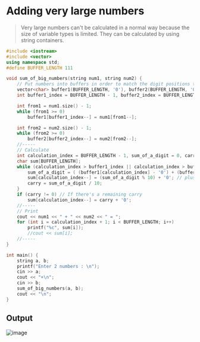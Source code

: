 # Adding very large numbers
>Very large numbers can't be calculated in a normal way because the size of variable types is limited.
>They can be calculated by using string containers.

~~~c++
#include <iostream>
#include <vector>
using namespace std;
#define BUFFER_LENGTH 111

void sum_of_big_numbers(string num1, string num2) {
	// Put numbers into buffers in order to match the digit positions to calculate
	vector<char> buffer1(BUFFER_LENGTH, '0'), buffer2(BUFFER_LENGTH, '0');
	int buffer1_index = BUFFER_LENGTH - 1, buffer2_index = BUFFER_LENGTH - 1;

	int from1 = num1.size() - 1;
	while (from1 >= 0)
		buffer1[buffer1_index--] = num1[from1--];

	int from2 = num2.size() - 1;
	while (from2 >= 0)
		buffer2[buffer2_index--] = num2[from2--];
	//-----
	// Calculate
	int calculation_index = BUFFER_LENGTH - 1, sum_of_a_digit = 0, carry = 0;
	char sum[BUFFER_LENGTH];
	while (calculation_index > buffer1_index || calculation_index > buffer2_index) {
		sum_of_a_digit = ( (buffer1[calculation_index] - '0') + (buffer2[calculation_index] - '0') ) + carry; // minus '0' is equals to atoi()
		sum[calculation_index--] = (sum_of_a_digit % 10) + '0'; // plus '0' is equal to [int to ASCII];
		carry = sum_of_a_digit / 10;
	}
	if (carry != 0) // If there's a remaining carry
		sum[calculation_index--] = carry + '0';
	//-----
	// Print
	cout << num1 << " + " << num2 << " = ";
	for (int i = calculation_index + 1; i < BUFFER_LENGTH; i++)
		printf("%c", sum[i]);
		//cout << sum[i];
	//-----
}

int main() {
	string a, b;
	printf("Enter 2 numbers : \n");
	cin >> a;
	cout << "+\n";
	cin >> b;
	sum_of_big_numbers(a, b);
	cout << "\n";
}
~~~

## Output
![image](https://user-images.githubusercontent.com/67142421/149729919-343de98f-1b4f-44dc-966c-3d3b60cdcdea.png)
